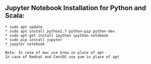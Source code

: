 ## Jupyter Notebook Installation for Python and Scala:
```
* sudo apt update
* sudo apt install python2.7 python-pip python-dev
* sudo apt-get install ipython ipython-notebook
* sudo pip install jupyter
* jupyter notebook

Note: In case of mac use brew in place of apt
In case of Redhat and CentOS use yum in place of apt
```
